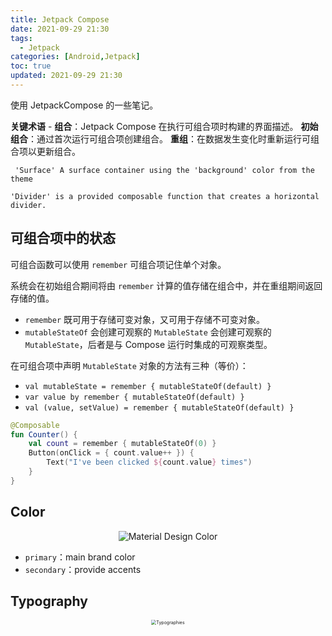 ```yaml
---
title: Jetpack Compose
date: 2021-09-29 21:30
tags:
  - Jetpack
categories: [Android,Jetpack]
toc: true
updated: 2021-09-29 21:30
---
```


使用 JetpackCompose 的一些笔记。

<!-- more -->

**关键术语** - **组合**：Jetpack Compose 在执行可组合项时构建的界面描述。
**初始组合**：通过首次运行可组合项创建组合。
**重组**：在数据发生变化时重新运行可组合项以更新组合。

`  'Surface' A surface container using the 'background' color from the theme `

`'Divider' is a provided composable function that creates a horizontal divider.`

## 可组合项中的状态

可组合函数可以使用 `remember` 可组合项记住单个对象。

系统会在初始组合期间将由 `remember` 计算的值存储在组合中，并在重组期间返回存储的值。

- `remember` 既可用于存储可变对象，又可用于存储不可变对象。
- `mutableStateOf` 会创建可观察的 `MutableState` 会创建可观察的 `MutableState`，后者是与 Compose 运行时集成的可观察类型。

在可组合项中声明 `MutableState` 对象的方法有三种（等价）：

- `val mutableState = remember { mutableStateOf(default) }`
- `var value by remember { mutableStateOf(default) }`
- `val (value, setValue) = remember { mutableStateOf(default) }`

```kotlin
@Composable
fun Counter() {
    val count = remember { mutableStateOf(0) }
    Button(onClick = { count.value++ }) {
        Text("I've been clicked ${count.value} times")
    }
}
```

## Color

<center><img src="https://developer.android.com/codelabs/jetpack-compose-theming/img/bb8ab0b2d8f9bca8.png?hl=zh-cn" alt="Material Design Color"  /></center>

- `primary`：main brand color
- `secondary`：provide accents

## Typography

<center><img src="https://developer.android.com/codelabs/jetpack-compose-theming/img/767fd40cb6938dc4.png?hl=zh-cn" alt="Typographies" style="zoom: 50%;" /></center>
